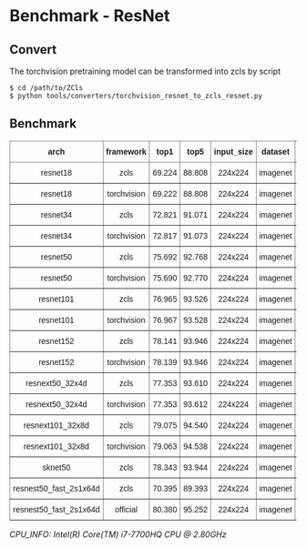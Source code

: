 
# Benchmark - ResNet

## Convert

The torchvision pretraining model can be transformed into zcls by script

```
$ cd /path/to/ZCls
$ python tools/converters/torchvision_resnet_to_zcls_resnet.py
```

## Benchmark

<style type="text/css">
.tg  {border-collapse:collapse;border-spacing:0;}
.tg td{border-color:black;border-style:solid;border-width:1px;font-family:Arial, sans-serif;font-size:14px;
  overflow:hidden;padding:10px 5px;word-break:normal;}
.tg th{border-color:black;border-style:solid;border-width:1px;font-family:Arial, sans-serif;font-size:14px;
  font-weight:normal;overflow:hidden;padding:10px 5px;word-break:normal;}
.tg .tg-9wq8{border-color:inherit;text-align:center;vertical-align:middle}
.tg .tg-baqh{text-align:center;vertical-align:top}
.tg .tg-c3ow{border-color:inherit;text-align:center;vertical-align:top}
.tg .tg-uzvj{border-color:inherit;font-weight:bold;text-align:center;vertical-align:middle}
.tg .tg-7btt{border-color:inherit;font-weight:bold;text-align:center;vertical-align:top}
.tg .tg-amwm{font-weight:bold;text-align:center;vertical-align:top}
</style>
<table class="tg">
<thead>
  <tr>
    <th class="tg-uzvj">arch</th>
    <th class="tg-uzvj">framework</th>
    <th class="tg-uzvj">top1</th>
    <th class="tg-uzvj">top5</th>
    <th class="tg-7btt">input_size</th>
    <th class="tg-7btt">dataset</th>
    <th class="tg-amwm">params_size/MB<br></th>
    <th class="tg-amwm">gflops<br></th>
    <th class="tg-amwm">cpu_infer/s</th>
  </tr>
</thead>
<tbody>
  <tr>
    <td class="tg-9wq8">resnet18</td>
    <td class="tg-9wq8">zcls</td>
    <td class="tg-9wq8">69.224</td>
    <td class="tg-9wq8">88.808</td>
    <td class="tg-c3ow">224x224</td>
    <td class="tg-c3ow">imagenet</td>
    <td class="tg-baqh">44.592</td>
    <td class="tg-baqh">3.638</td>
    <td class="tg-baqh">0.030</td>
  </tr>
  <tr>
    <td class="tg-9wq8">resnet18</td>
    <td class="tg-9wq8">torchvision</td>
    <td class="tg-9wq8">69.222</td>
    <td class="tg-9wq8">88.808</td>
    <td class="tg-c3ow">224x224</td>
    <td class="tg-c3ow">imagenet</td>
    <td class="tg-baqh">44.592</td>
    <td class="tg-baqh">3.638</td>
    <td class="tg-baqh">0.032</td>
  </tr>
  <tr>
    <td class="tg-9wq8">resnet34</td>
    <td class="tg-9wq8">zcls</td>
    <td class="tg-9wq8">72.821</td>
    <td class="tg-9wq8">91.071</td>
    <td class="tg-c3ow">224x224</td>
    <td class="tg-c3ow">imagenet</td>
    <td class="tg-baqh">83.152</td>
    <td class="tg-baqh">7.343</td>
    <td class="tg-baqh">0.060</td>
  </tr>
  <tr>
    <td class="tg-9wq8">resnet34</td>
    <td class="tg-9wq8">torchvision</td>
    <td class="tg-9wq8">72.817</td>
    <td class="tg-9wq8">91.073</td>
    <td class="tg-c3ow">224x224</td>
    <td class="tg-c3ow">imagenet</td>
    <td class="tg-baqh">83.152</td>
    <td class="tg-baqh">7.343</td>
    <td class="tg-baqh">0.055</td>
  </tr>
  <tr>
    <td class="tg-9wq8">resnet50</td>
    <td class="tg-9wq8">zcls</td>
    <td class="tg-9wq8">75.692</td>
    <td class="tg-9wq8">92.768</td>
    <td class="tg-c3ow">224x224</td>
    <td class="tg-c3ow">imagenet</td>
    <td class="tg-baqh">97.492M</td>
    <td class="tg-baqh">8.223</td>
    <td class="tg-baqh">0.082</td>
  </tr>
  <tr>
    <td class="tg-9wq8">resnet50</td>
    <td class="tg-9wq8">torchvision</td>
    <td class="tg-9wq8">75.690</td>
    <td class="tg-9wq8">92.770</td>
    <td class="tg-c3ow">224x224</td>
    <td class="tg-c3ow">imagenet</td>
    <td class="tg-baqh">97.492</td>
    <td class="tg-baqh">8.223</td>
    <td class="tg-baqh">0.078</td>
  </tr>
  <tr>
    <td class="tg-9wq8">resnet101</td>
    <td class="tg-9wq8">zcls</td>
    <td class="tg-9wq8">76.965</td>
    <td class="tg-9wq8">93.526</td>
    <td class="tg-c3ow">224x224</td>
    <td class="tg-c3ow">imagenet</td>
    <td class="tg-baqh">169.942</td>
    <td class="tg-baqh">15.668</td>
    <td class="tg-baqh">0.145</td>
  </tr>
  <tr>
    <td class="tg-9wq8">resnet101</td>
    <td class="tg-9wq8">torchvision</td>
    <td class="tg-9wq8">76.967</td>
    <td class="tg-9wq8">93.528</td>
    <td class="tg-c3ow">224x224</td>
    <td class="tg-c3ow">imagenet</td>
    <td class="tg-baqh">169.942</td>
    <td class="tg-baqh">15.668</td>
    <td class="tg-baqh">0.144</td>
  </tr>
  <tr>
    <td class="tg-9wq8">resnet152</td>
    <td class="tg-9wq8">zcls</td>
    <td class="tg-9wq8">78.141</td>
    <td class="tg-9wq8">93.946</td>
    <td class="tg-c3ow">224x224</td>
    <td class="tg-c3ow">imagenet</td>
    <td class="tg-baqh">229.617</td>
    <td class="tg-baqh">23.118</td>
    <td class="tg-baqh">0.208</td>
  </tr>
  <tr>
    <td class="tg-9wq8">resnet152</td>
    <td class="tg-9wq8">torchvision</td>
    <td class="tg-9wq8">78.139</td>
    <td class="tg-9wq8">93.946</td>
    <td class="tg-c3ow">224x224</td>
    <td class="tg-c3ow">imagenet</td>
    <td class="tg-baqh">229.617</td>
    <td class="tg-baqh">23.118</td>
    <td class="tg-baqh">0.210</td>
  </tr>
  <tr>
    <td class="tg-9wq8">resnext50_32x4d</td>
    <td class="tg-9wq8">zcls</td>
    <td class="tg-9wq8">77.353</td>
    <td class="tg-9wq8">93.610</td>
    <td class="tg-c3ow">224x224</td>
    <td class="tg-c3ow">imagenet</td>
    <td class="tg-baqh">95.478</td>
    <td class="tg-baqh">8.519</td>
    <td class="tg-baqh">0.106</td>
  </tr>
  <tr>
    <td class="tg-9wq8">resnext50_32x4d</td>
    <td class="tg-9wq8">torchvision</td>
    <td class="tg-9wq8">77.353</td>
    <td class="tg-9wq8">93.612</td>
    <td class="tg-c3ow">224x224</td>
    <td class="tg-c3ow">imagenet</td>
    <td class="tg-baqh">95.478</td>
    <td class="tg-baqh">8.519</td>
    <td class="tg-baqh">0.103</td>
  </tr>
  <tr>
    <td class="tg-9wq8">resnext101_32x8d</td>
    <td class="tg-9wq8">zcls</td>
    <td class="tg-9wq8">79.075</td>
    <td class="tg-9wq8">94.540</td>
    <td class="tg-c3ow">224x224</td>
    <td class="tg-c3ow">imagenet</td>
    <td class="tg-baqh">338.712</td>
    <td class="tg-baqh">32.953</td>
    <td class="tg-baqh">0.311</td>
  </tr>
  <tr>
    <td class="tg-9wq8">resnext101_32x8d</td>
    <td class="tg-9wq8">torchvision</td>
    <td class="tg-9wq8">79.063</td>
    <td class="tg-9wq8">94.538</td>
    <td class="tg-c3ow">224x224</td>
    <td class="tg-c3ow">imagenet</td>
    <td class="tg-baqh">338.712</td>
    <td class="tg-baqh">32.953</td>
    <td class="tg-baqh">0.298</td>
  </tr>
  <tr>
    <td class="tg-c3ow">sknet50</td>
    <td class="tg-c3ow">zcls</td>
    <td class="tg-c3ow">78.343</td>
    <td class="tg-c3ow">93.944</td>
    <td class="tg-c3ow">224x224</td>
    <td class="tg-c3ow">imagenet</td>
    <td class="tg-baqh">104.885</td>
    <td class="tg-baqh">9.000</td>
    <td class="tg-baqh">0.143</td>
  </tr>
  <tr>
    <td class="tg-c3ow">resnest50_fast_2s1x64d</td>
    <td class="tg-c3ow">zcls</td>
    <td class="tg-c3ow">70.395</td>
    <td class="tg-c3ow">89.393</td>
    <td class="tg-c3ow">224x224</td>
    <td class="tg-c3ow">imagenet</td>
    <td class="tg-baqh">104.840</td>
    <td class="tg-baqh">8.719</td>
    <td class="tg-baqh">0.098</td>
  </tr>
  <tr>
    <td class="tg-c3ow">resnest50_fast_2s1x64d</td>
    <td class="tg-c3ow">official</td>
    <td class="tg-c3ow">80.380</td>
    <td class="tg-c3ow">95.252</td>
    <td class="tg-c3ow">224x224</td>
    <td class="tg-c3ow">imagenet</td>
    <td class="tg-baqh">104.840</td>
    <td class="tg-baqh">8.716</td>
    <td class="tg-baqh">0.100</td>
  </tr>
</tbody>
</table>

*CPU_INFO: Intel(R) Core(TM) i7-7700HQ CPU @ 2.80GHz*